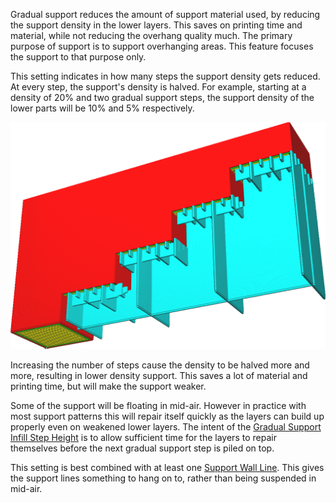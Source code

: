 Gradual support reduces the amount of support material used, by reducing the support density in the lower layers. This saves on printing time and material, while not reducing the overhang quality much. The primary purpose of support is to support overhanging areas. This feature focuses the support to that purpose only.

This setting indicates in how many steps the support density gets reduced. At every step, the support's density is halved. For example, starting at a density of 20% and two gradual support steps, the support density of the lower parts will be 10% and 5% respectively.

![The support is reduced to lower density in 3 steps](../../../articles/images/gradual_support_infill_step_height_1mm.png)

Increasing the number of steps cause the density to be halved more and more, resulting in lower density support. This saves a lot of material and printing time, but will make the support weaker.

Some of the support will be floating in mid-air. However in practice with most support patterns this will repair itself quickly as the layers can build up properly even on weakened lower layers. The intent of the [Gradual Support Infill Step Height](gradual_support_infill_step_height.md) is to allow sufficient time for the layers to repair themselves before the next gradual support step is piled on top.

This setting is best combined with at least one [Support Wall Line](support_wall_count.md). This gives the support lines something to hang on to, rather than being suspended in mid-air.